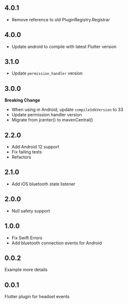 ## 4.0.1

- Remove reference to old PluginRegistry.Registrar

## 4.0.0

- Update android to compile with latest Flutter version

## 3.1.0

- Update `permission_handler` version

## 3.0.0

**Breaking Change**

- When using in Android, update `compileSdkVersion` to 33
- Update permission handler version
- Migrate from jcenter() to mavenCentral()

## 2.2.0

- Add Android 12 support
- Fix failing tests
- Refactors

## 2.1.0

- Add iOS bluetooth state listener

## 2.0.0

- Null safety support

## 1.0.0

- Fix Swift Errors
- Add bluetooth connection events for Android

## 0.0.2

Example more details

## 0.0.1

Flutter plugin for headset events
